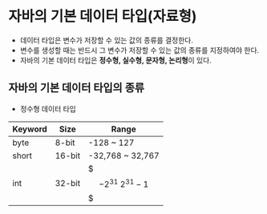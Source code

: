 # 자바의 기본 데이터 타입(자료형)
* 데이터 타입은 변수가 저장할 수 있는 값의 종류를 결정한다.
* 변수를 생성할 때는 반드시 그 변수가 저장할 수 있는 값의 종류를 지정하여야 한다.
* 자바의 기본 데이터 타입은 **정수형, 실수형, 문자형, 논리형**이 있다.

## 자바의 기본 데이터 타입의 종류
* 정수형 데이터 타입

Keyword | Size | Range
------- | ---- | -----
byte | 8-bit | -128 ~ 127
short | 16-bit | -32,768 ~ 32,767
int | 32-bit | $$$ -2^31 ~ 2^31-1 $$$
